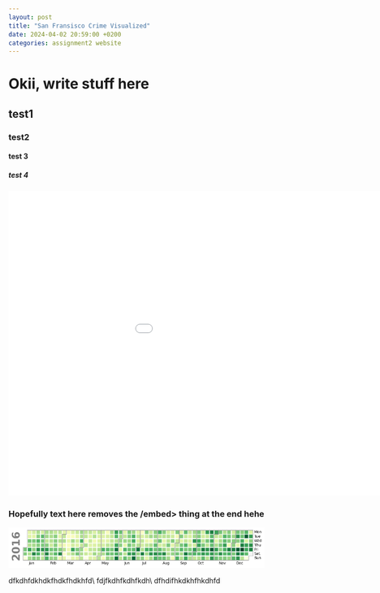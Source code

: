 ```yaml
---
layout: post
title: "San Fransisco Crime Visualized"
date: 2024-04-02 20:59:00 +0200
categories: assignment2 website
---
```


# Okii, write stuff here
## test1
### test2
#### test 3
##### test 4

<embed 
       type="text/html" 
       src="/graphs/hour.html"
       width="1100"
       height="600"
       >

### Hopefully text here removes the /embed> thing at the end hehe

![Alt text](/graphs/calender.png "a title")

dfkdhfdkhdkfhdkfhdkhfd\\
fdjfkdhfkdhfkdh\\
dfhdifhkdkhfhkdhfd
